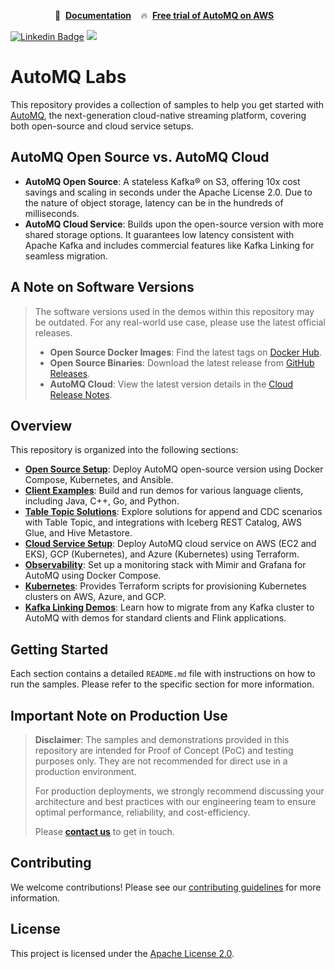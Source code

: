 <div align="center">
<p align="center">
  📑&nbsp <a
    href="https://www.automq.com/docs/automq/what-is-automq/overview?utm_source=github_automq"
    target="_blank"
  ><b>Documentation</b></a>&nbsp&nbsp&nbsp
  🔥&nbsp <a
    href="https://www.automq.com/docs/automq-cloud/getting-started/install-byoc-environment/aws/install-env-from-marketplace?utm_source=github_automq"
    target="_blank"
  ><b>Free trial of AutoMQ on AWS</b></a>&nbsp&nbsp&nbsp
</p>
</div>

[![Linkedin Badge](https://img.shields.io/badge/-LinkedIn-blue?style=flat-square&logo=Linkedin&logoColor=white&link=https://www.linkedin.com/company/automq)](https://www.linkedin.com/company/automq)
[![](https://badgen.net/badge/Slack/Join%20AutoMQ/0abd59?icon=slack)](https://join.slack.com/t/automq/shared_invite/zt-29h17vye9-thf31ebIVL9oXuRdACnOIA)


# AutoMQ Labs

This repository provides a collection of samples to help you get started with [AutoMQ](https://www.automq.com), the next-generation cloud-native streaming platform, covering both open-source and cloud service setups.

## AutoMQ Open Source vs. AutoMQ Cloud

*   **AutoMQ Open Source**: A stateless Kafka® on S3, offering 10x cost savings and scaling in seconds under the Apache License 2.0. Due to the nature of object storage, latency can be in the hundreds of milliseconds.
*   **AutoMQ Cloud Service**: Builds upon the open-source version with more shared storage options. It guarantees low latency consistent with Apache Kafka and includes commercial features like Kafka Linking for seamless migration.

## A Note on Software Versions

> The software versions used in the demos within this repository may be outdated. For any real-world use case, please use the latest official releases.
>
> -   **Open Source Docker Images**: Find the latest tags on [Docker Hub](https://hub.docker.com/r/automqinc/automq/tags).
> -   **Open Source Binaries**: Download the latest release from [GitHub Releases](https://github.com/AutoMQ/automq/releases).
> -   **AutoMQ Cloud**: View the latest version details in the [Cloud Release Notes](https://www.automq.com/docs/automq-cloud/release-notes).

## Overview

This repository is organized into the following sections:

*   **[Open Source Setup](./opensource-setup/)**: Deploy AutoMQ open-source version using Docker Compose, Kubernetes, and Ansible.
*   **[Client Examples](./client-examples/)**: Build and run demos for various language clients, including Java, C++, Go, and Python.
*   **[Table Topic Solutions](./table-topic-solutions/)**: Explore solutions for append and CDC scenarios with Table Topic, and integrations with Iceberg REST Catalog, AWS Glue, and Hive Metastore.
*   **[Cloud Service Setup](./cloudservice-setup/)**: Deploy AutoMQ cloud service on AWS (EC2 and EKS), GCP (Kubernetes), and Azure (Kubernetes) using Terraform.
*   **[Observability](./observability/)**: Set up a monitoring stack with Mimir and Grafana for AutoMQ using Docker Compose.
*   **[Kubernetes](./kubernetes/)**: Provides Terraform scripts for provisioning Kubernetes clusters on AWS, Azure, and GCP.
*   **[Kafka Linking Demos](./kafka-linking-demos/)**: Learn how to migrate from any Kafka cluster to AutoMQ with demos for standard clients and Flink applications.

## Getting Started

Each section contains a detailed `README.md` file with instructions on how to run the samples. Please refer to the specific section for more information.

## Important Note on Production Use

> **Disclaimer**: The samples and demonstrations provided in this repository are intended for Proof of Concept (PoC) and testing purposes only. They are not recommended for direct use in a production environment.
>
> For production deployments, we strongly recommend discussing your architecture and best practices with our engineering team to ensure optimal performance, reliability, and cost-efficiency.
>
> Please **[contact us](https://www.automq.com/contact)** to get in touch.

## Contributing

We welcome contributions! Please see our [contributing guidelines](./CONTRIBUTING.md) for more information.

## License

This project is licensed under the [Apache License 2.0](./LICENSE).
